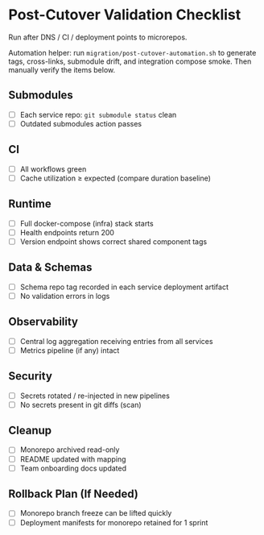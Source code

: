 # Post-Cutover Validation Checklist

Run after DNS / CI / deployment points to microrepos.

Automation helper: run `migration/post-cutover-automation.sh` to generate tags, cross-links, submodule drift, and integration compose smoke. Then manually verify the items below.

## Submodules

- [ ] Each service repo: `git submodule status` clean
- [ ] Outdated submodules action passes

## CI

- [ ] All workflows green
- [ ] Cache utilization ≥ expected (compare duration baseline)

## Runtime

- [ ] Full docker-compose (infra) stack starts
- [ ] Health endpoints return 200
- [ ] Version endpoint shows correct shared component tags

## Data & Schemas

- [ ] Schema repo tag recorded in each service deployment artifact
- [ ] No validation errors in logs

## Observability

- [ ] Central log aggregation receiving entries from all services
- [ ] Metrics pipeline (if any) intact

## Security

- [ ] Secrets rotated / re-injected in new pipelines
- [ ] No secrets present in git diffs (scan)

## Cleanup

- [ ] Monorepo archived read-only
- [ ] README updated with mapping
- [ ] Team onboarding docs updated

## Rollback Plan (If Needed)

- [ ] Monorepo branch freeze can be lifted quickly
- [ ] Deployment manifests for monorepo retained for 1 sprint
